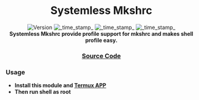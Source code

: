 <h1 align="center">Systemless Mkshrc</h1>

<div align="center">
  <!-- Version -->
    <img src="https://img.shields.io/badge/Version-v1.0-blue.svg?longCache=true&style=popout-square"
      alt="Version" />
  <!-- Last Updated -->
    <img src="https://img.shields.io/badge/Updated-September 11, 2023-green.svg?longCache=true&style=flat-square"
      alt="_time_stamp_" />
  <!-- Min Magisk -->
    <img src="https://img.shields.io/badge/MinMagisk-20.4-red.svg?longCache=true&style=flat-square"
      alt="_time_stamp_" />
  <!-- Min KSU -->
    <img src="https://img.shields.io/badge/MinKernelSU-0.6.6-red.svg?longCache=true&style=flat-square"
      alt="_time_stamp_" /></div>

<div align="center">
  <strong>Systemless Mkshrc provide profile support for mkshrc and makes shell profile easy.
</div>

<div align="center">
  <h3>
    <a href="https://github.com/5kind/MMT-Extended">
      Source Code
    </a>
    <span>
  </h3>
</div>

### Usage
- Install this module and [Termux APP](https://github.com/termux/termux-app)
- Then run shell as root
